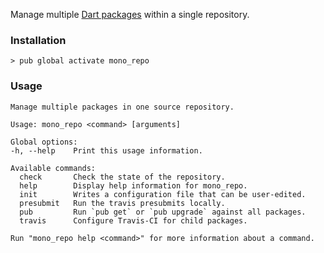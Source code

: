 Manage multiple [Dart packages] within a single repository.

### Installation

```console
> pub global activate mono_repo
```

### Usage

```
Manage multiple packages in one source repository.

Usage: mono_repo <command> [arguments]

Global options:
-h, --help    Print this usage information.

Available commands:
  check       Check the state of the repository.
  help        Display help information for mono_repo.
  init        Writes a configuration file that can be user-edited.
  presubmit   Run the travis presubmits locally.
  pub         Run `pub get` or `pub upgrade` against all packages.
  travis      Configure Travis-CI for child packages.

Run "mono_repo help <command>" for more information about a command.
```

[Dart packages]: https://www.dartlang.org/guides/libraries/create-library-packages
